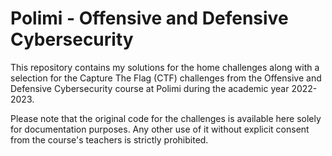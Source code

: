 # Polimi - Offensive and Defensive Cybersecurity

This repository contains my solutions for the home challenges along with a selection for the Capture The Flag (CTF) challenges from the Offensive and Defensive Cybersecurity course at Polimi during the academic year 2022-2023.

Please note that the original code for the challenges is available here solely for documentation purposes.
Any other use of it without explicit consent from the course's teachers is strictly prohibited.
